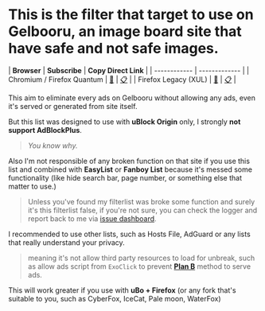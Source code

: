 # This is the filter that target to use on Gelbooru, an image board site that have safe and not safe images.

| **Browser** | **Subscribe** | **Copy Direct Link** |
| ------------ | ------------- |
| Chromium / Firefox Quantum | [:scroll:](https://subscribe.adblockplus.org/?location=https%3A%2F%2Fgithub.com%2Fkowith337%2FPersonalFilterListCollection%2Fraw%2Fmaster%2Ffilterlist%2Fbooru%2FGelboLube.txt&amp;title=GelboLube%20for%20Chromium%20or%20Firefox%20WebExt) | [:clipboard:](https://github.com/kowith337/PersonalFilterListCollection/raw/master/filterlist/booru/GelboLube.txt) |
| Firefox Legacy (XUL) | [:scroll:](https://subscribe.adblockplus.org/?location=https%3A%2F%2Fgithub.com%2Fkowith337%2FPersonalFilterListCollection%2Fraw%2Fmaster%2Ffilterlist%2Fbooru%2FGelboLube-Legacy.txt&amp;title=GelboLube%20for%20Firefox%20Legacy) | [:clipboard:](https://github.com/kowith337/PersonalFilterListCollection/raw/master/filterlist/booru/GelboLube-Legacy.txt) |

This aim to eliminate every ads on Gelbooru without allowing any ads, even it's served or generated from site itself.

But this list was designed to use with **uBlock Origin** only, I strongly **not support AdBlockPlus**.

> *You know why.*

Also I'm not responsible of any broken function on that site if you use this list and combined with **EasyList** or **Fanboy List** because it's messed some functionality (like hide search bar, page number, or something else that matter to use.)

> Unless you've found my filterlist was broke some function and surely it's this filterlist false, if you're not sure, you can check the logger and report back to me via [issue dashboard](https://github.com/kowith337/PersonalFilterListCollection/issues).

I recommended to use other lists, such as Hosts File, AdGuard or any lists that really understand your privacy. 

> meaning it's not allow third party resources to load for unbreak, such as allow ads script from `ExoClick` to prevent **[Plan B](https://github.com/kowith337/GelboLube/wiki/Blocking-rule-explanation#ublock-resource-injection-rule)** method to serve ads.

This will work greater if you use with **uBo + Firefox** (or any fork that's suitable to you, such as CyberFox, IceCat, Pale moon, WaterFox)
